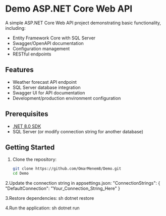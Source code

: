 # Demo ASP.NET Core Web API

A simple ASP.NET Core Web API project demonstrating basic functionality, including:

- Entity Framework Core with SQL Server
- Swagger/OpenAPI documentation
- Configuration management
- RESTful endpoints

## Features

- Weather forecast API endpoint
- SQL Server database integration
- Swagger UI for API documentation
- Development/production environment configuration

## Prerequisites

- [.NET 8.0 SDK](https://dotnet.microsoft.com/download/dotnet/8.0)
- SQL Server (or modify connection string for another database)

## Getting Started

1. Clone the repository:
   ```sh
   git clone https://github.com/OmarMenem8/Demo.git
   cd Demo
 2.Update the connection string in appsettings.json:
   "ConnectionStrings": {
  "DefaultConnection": "Your_Connection_String_Here"
}

3.Restore dependencies:
sh
dotnet restore

4.Run the application:
sh
dotnet run
